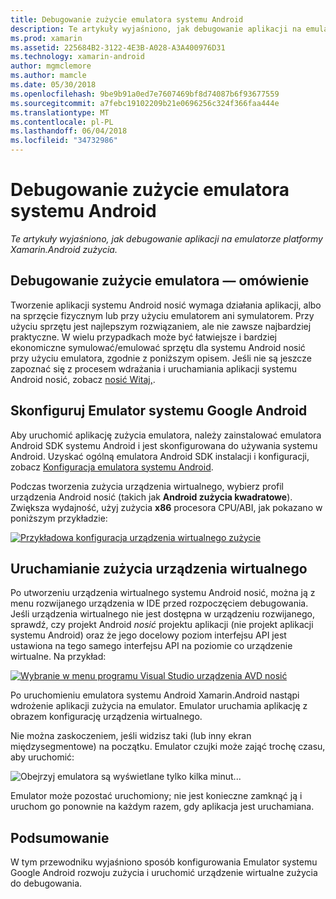 ```yaml
---
title: Debugowanie zużycie emulatora systemu Android
description: Te artykuły wyjaśniono, jak debugowanie aplikacji na emulatorze platformy Xamarin.Android zużycia.
ms.prod: xamarin
ms.assetid: 225684B2-3122-4E3B-A028-A3A400976D31
ms.technology: xamarin-android
author: mgmclemore
ms.author: mamcle
ms.date: 05/30/2018
ms.openlocfilehash: 9be9b91a0ed7e7607469bf8d74087b6f93677559
ms.sourcegitcommit: a7febc19102209b21e0696256c324f366faa444e
ms.translationtype: MT
ms.contentlocale: pl-PL
ms.lasthandoff: 06/04/2018
ms.locfileid: "34732986"
---
```

# <a name="debug-android-wear-on-an-emulator"></a>Debugowanie zużycie emulatora systemu Android

_Te artykuły wyjaśniono, jak debugowanie aplikacji na emulatorze platformy Xamarin.Android zużycia._

## <a name="debug-wear-on-emulator-overview"></a>Debugowanie zużycie emulatora — omówienie

Tworzenie aplikacji systemu Android nosić wymaga działania aplikacji, albo na sprzęcie fizycznym lub przy użyciu emulatorem ani symulatorem. Przy użyciu sprzętu jest najlepszym rozwiązaniem, ale nie zawsze najbardziej praktyczne. W wielu przypadkach może być łatwiejsze i bardziej ekonomiczne symulować/emulować sprzętu dla systemu Android nosić przy użyciu emulatora, zgodnie z poniższym opisem. Jeśli nie są jeszcze zapoznać się z procesem wdrażania i uruchamiania aplikacji systemu Android nosić, zobacz [nosić Witaj,](~/android/wear/get-started/hello-wear.md).

## <a name="configure-the-google-android-emulator"></a>Skonfiguruj Emulator systemu Google Android

Aby uruchomić aplikację zużycia emulatora, należy zainstalować emulatora Android SDK systemu Android i jest skonfigurowana do używania systemu Android. Uzyskać ogólną emulatora Android SDK instalacji i konfiguracji, zobacz [Konfiguracja emulatora systemu Android](~/android/get-started/installation/android-emulator/index.md).

Podczas tworzenia zużycia urządzenia wirtualnego, wybierz profil urządzenia Android nosić (takich jak **Android zużycia kwadratowe**). Zwiększa wydajność, użyj zużycia **x86** procesora CPU/ABI, jak pokazano w poniższym przykładzie:

[![Przykładowa konfiguracja urządzenia wirtualnego zużycie](debug-on-emulator-images/01-wear-avd-example-sml.png)](debug-on-emulator-images/01-wear-avd-example.png#lightbox)


## <a name="launch-the-wear-virtual-device"></a>Uruchamianie zużycia urządzenia wirtualnego 

Po utworzeniu urządzenia wirtualnego systemu Android nosić, można ją z menu rozwijanego urządzenia w IDE przed rozpoczęciem debugowania. Jeśli urządzenia wirtualnego nie jest dostępna w urządzeniu rozwijanego, sprawdź, czy projekt Android *nosić* projektu aplikacji (nie projekt aplikacji systemu Android) oraz że jego docelowy poziom interfejsu API jest ustawiona na tego samego interfejsu API na poziomie co urządzenie wirtualne. Na przykład:

[![Wybranie w menu programu Visual Studio urządzenia AVD nosić](debug-on-emulator-images/vs/choose-wear-sim.png)](debug-on-emulator-images/vs/choose-wear-sim.png#lightbox)

Po uruchomieniu emulatora systemu Android Xamarin.Android nastąpi wdrożenie aplikacji zużycia na emulator. Emulator uruchamia aplikację z obrazem konfigurację urządzenia wirtualnego.

Nie można zaskoczeniem, jeśli widzisz taki (lub inny ekran międzysegmentowe) na początku. Emulator czujki może zająć trochę czasu, aby uruchomić: 

![Obejrzyj emulatora są wyświetlane tylko kilka minut...](debug-on-emulator-images/please-wait.png)

Emulator może pozostać uruchomiony; nie jest konieczne zamknąć ją i uruchom go ponownie na każdym razem, gdy aplikacja jest uruchamiana.

 
## <a name="summary"></a>Podsumowanie
 
W tym przewodniku wyjaśniono sposób konfigurowania Emulator systemu Google Android rozwoju zużycia i uruchomić urządzenie wirtualne zużycia do debugowania.
